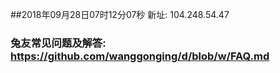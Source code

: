 ##2018年09月28日07时12分07秒 新址: 104.248.54.47
### 兔友常见问题及解答: https://github.com/wanggonging/d/blob/w/FAQ.md
